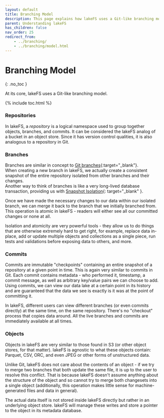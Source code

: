 ```yaml
---
layout: default
title: Branching Model
description: This page explains how lakeFS uses a Git-like branching model at its core.
parent: Understanding lakeFS
has_children: false
nav_order: 25
redirect_from:
    - ../branching/
    - ../branching/model.html
---
```


# Branching Model
{: .no_toc }

At its core, lakeFS uses a Git-like branching model.

{% include toc.html %}

### Repositories

In lakeFS, a _repository_ is a logical namespace used to group together objects, branches, and commits.
It can be considered the lakeFS analog of a bucket in an object store. Since it has version control qualities, it is also analogous to a repository in Git.

### Branches

Branches are similar in concept to [Git branches](https://git-scm.com/book/en/v2/Git-Branching-Basic-Branching-and-Merging){:target="_blank"}.  
When creating a new branch in lakeFS, we actually create a consistent snapshot of the entire repository isolated from other branches and their changes.  
Another way to think of branches is like a very long-lived database transaction, providing us with [Snapshot Isolation](https://en.wikipedia.org/wiki/Snapshot_isolation){: target="_blank" }.

Once we have made the necessary changes to our data within our isolated branch, we can merge it back to the branch that we initially branched from.  
This operation is atomic in lakeFS - readers will either see all our committed changes or none at all.

Isolation and atomicity are very powerful tools - they allow us to do things that are otherwise extremely hard to get right, for example, replace data in-place, add or update multiple objects and collections as a single piece, run tests and validations before exposing data to others, and more.

### Commits

Commits are immutable "checkpoints" containing an entire snapshot of a repository at a given point in time.
This is again very similar to commits in Git. Each commit contains metadata - who performed it, timestamp, a commit message, as well as arbitrary key/value pairs we can choose to add.
Using commits, we can view our data lake at a certain point in its history and are guaranteed that the data we see is exactly is it was at the point of committing it.

In lakeFS, different users can view different branches (or even commits directly) at the same time, on the same repository. There's no "checkout" process that copies data around. All the live branches and commits are immediately available at all times.

### Objects

Objects in lakeFS are very similar to those found in S3 (or other object stores, for that matter). lakeFS is agnostic to what these objects contain: Parquet, CSV, ORC, and even JPEG or other forms of unstructured data.   

Unlike Git, lakeFS does not care about the contents of an object - if we try to merge two branches that both update the same file, it is up to the user to resolve this conflict. That is because lakeFS doesn't assume anything about the structure of the object and so cannot try to merge both changesets into a single object (additionally, this operation makes little sense for machine-generated files and data in general).

The actual data itself is not stored inside lakeFS directly but rather in an underlying object store. lakeFS will manage these writes and store a pointer to the object in its metadata database.

